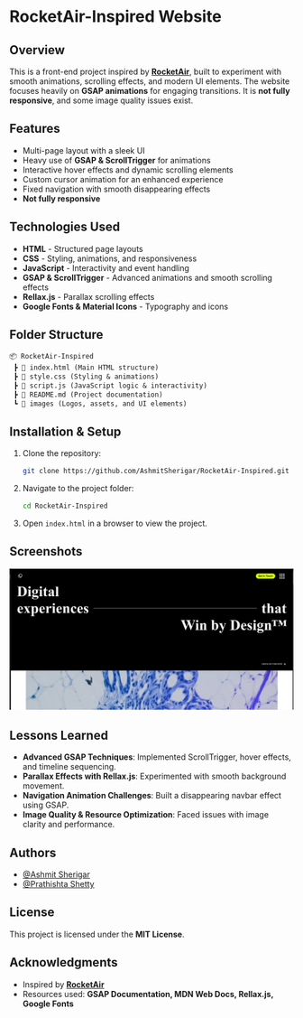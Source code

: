 # RocketAir-Inspired Website

## Overview
This is a front-end project inspired by **[RocketAir](https://rocketair.com/)**, built to experiment with smooth animations, scrolling effects, and modern UI elements. The website focuses heavily on **GSAP animations** for engaging transitions. It is **not fully responsive**, and some image quality issues exist.

## Features
- Multi-page layout with a sleek UI
- Heavy use of **GSAP & ScrollTrigger** for animations
- Interactive hover effects and dynamic scrolling elements
- Custom cursor animation for an enhanced experience
- Fixed navigation with smooth disappearing effects
- **Not fully responsive**

## Technologies Used
- **HTML** - Structured page layouts
- **CSS** - Styling, animations, and responsiveness
- **JavaScript** - Interactivity and event handling
- **GSAP & ScrollTrigger** - Advanced animations and smooth scrolling effects
- **Rellax.js** - Parallax scrolling effects
- **Google Fonts & Material Icons** - Typography and icons

## Folder Structure
```
📦 RocketAir-Inspired
 ┣ 📜 index.html (Main HTML structure)
 ┣ 📜 style.css (Styling & animations)
 ┣ 📜 script.js (JavaScript logic & interactivity)
 ┣ 📜 README.md (Project documentation)
 ┗ 📂 images (Logos, assets, and UI elements)
```

## Installation & Setup
1. Clone the repository:
   ```sh
   git clone https://github.com/AshmitSherigar/RocketAir-Inspired.git
   ```
2. Navigate to the project folder:
   ```sh
   cd RocketAir-Inspired
   ```
3. Open `index.html` in a browser to view the project.



## Screenshots
![Home Page](https://github.com/AshmitSherigar/Rocket-Air/blob/main/images/rocketair.png?raw=true)

## Lessons Learned
- **Advanced GSAP Techniques**: Implemented ScrollTrigger, hover effects, and timeline sequencing.
- **Parallax Effects with Rellax.js**: Experimented with smooth background movement.
- **Navigation Animation Challenges**: Built a disappearing navbar effect using GSAP.
- **Image Quality & Resource Optimization**: Faced issues with image clarity and performance.

## Authors
- [@Ashmit Sherigar](https://github.com/AshmitSherigar)
- [@Prathishta Shetty](https://github.com/prathishta-shetty)

## License
This project is licensed under the **MIT License**.

## Acknowledgments
- Inspired by **[RocketAir](https://rocketair.com/)**
- Resources used: **GSAP Documentation, MDN Web Docs, Rellax.js, Google Fonts**


